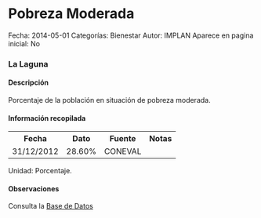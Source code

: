 Pobreza Moderada
=====

Fecha: 2014-05-01
Categorías: Bienestar
Autor: IMPLAN
Aparece en pagina inicial: No

### La Laguna

#### Descripción

Porcentaje de la población en situación de pobreza moderada.

#### Información recopilada

<table class="table table-hover table-bordered matriz">
  <tr><th>Fecha</th><th>Dato</th><th>Fuente</th><th>Notas</th></tr>
  <tr><td class="centrado">31/12/2012</td><td class="derecha">28.60%</td><td>CONEVAL</td><td></td></tr>
</table>

Unidad: Porcentaje.

#### Observaciones

Consulta la [Base de Datos](http://www.coneval.gob.mx/Medicion/Paginas/Medici%C3%B3n/Pobreza%202012/Pobreza-2012.aspx)
